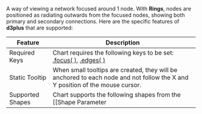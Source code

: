 A way of viewing a network focused around 1 node. With **Rings**, nodes are positioned as radiating outwards from the focused nodes, showing both primary and secondary connections. Here are the specific features of **d3plus** that are supported:

|Feature|Description|
|---|---|
|Required Keys|Chart requires the following keys to be set: [.focus( )](#focus), [.edges( )](#edges)|
|Static Tooltip|When small tooltips are created, they will be anchored to each node and not follow the X and Y position of the mouse cursor.|
|Supported Shapes|Chart supports the following shapes from the [[Shape Parameter|Visualizations#shape]]:<br>**"circle", "square", "donut"**|
